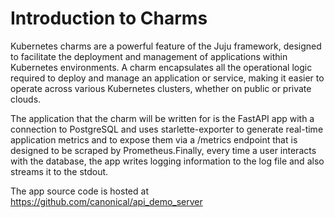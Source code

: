 # Introduction to Charms
Kubernetes charms are a powerful feature of the Juju framework, designed to facilitate the deployment and management of applications within Kubernetes environments. A charm encapsulates all the operational logic required to deploy and manage an application or service, making it easier to operate across various Kubernetes clusters, whether on public or private clouds.

The application that the charm will be written for is the FastAPI app with a connection to PostgreSQL and uses starlette-exporter to generate real-time application metrics and to expose them via a /metrics endpoint that is designed to be scraped by Prometheus.Finally, every time a user interacts with the database, the app writes logging information to the log file and also streams it to the stdout.

The app source code is hosted at https://github.com/canonical/api_demo_server
